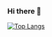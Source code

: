 ### Hi there 👋
[![Top Langs](https://github-readme-stats.vercel.app/api/top-langs/?username=hiroky1983&layout=compact&theme=onedark
)](https://github.com/anuraghazra/github-readme-stats)

<!--
**hiroky1983/hiroky1983** is a ✨ _special_ ✨ repository because its `README.md` (this file) appears on your GitHub profile.

Here are some ideas to get you started:

- 🔭 I’m currently working on ...
- 🌱 I’m currently learning ...
- 👯 I’m looking to collaborate on ...
- 🤔 I’m looking for help with ...
- 💬 Ask me about ...
- 📫 How to reach me: ...
- 😄 Pronouns: ...
- ⚡ Fun fact: ...
-->
